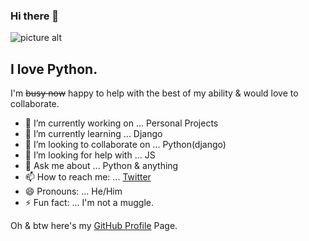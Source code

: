 ### Hi there 👋


![picture alt](https://media.giphy.com/media/cE02lboc8JPO/giphy.gif "HI")


## I love Python.
I'm ~~busy now~~ happy to help with the best of my ability & would love to collaborate. 



- 🔭 I’m currently working on ... Personal Projects
- 🌱 I’m currently learning ... Django
- 👯 I’m looking to collaborate on ... Python(django)
- 🤔 I’m looking for help with ... JS
- 💬 Ask me about ... Python & anything
- 📫 How to reach me: ... [Twitter](https://twitter.com/7firebolt)
- 😄 Pronouns: ... He/Him
- ⚡ Fun fact: ... I'm not a muggle.

Oh & btw here's my [GitHub Profile](https://firebolt7.github.io/ "Firebolt7") Page.

